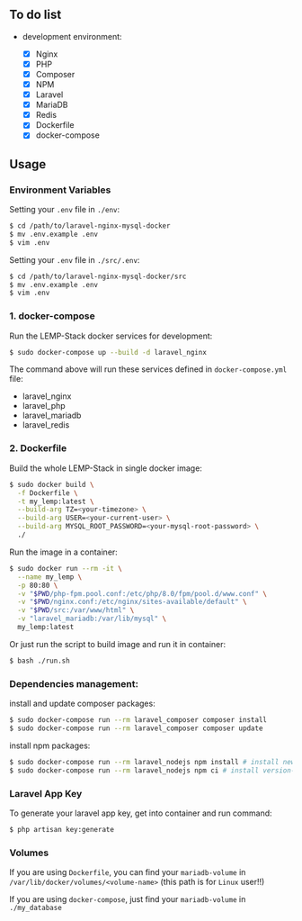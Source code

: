 ## To do list

- development environment:

    - [x] Nginx
    - [x] PHP
    - [x] Composer
    - [x] NPM
    - [x] Laravel
    - [x] MariaDB
    - [x] Redis
    - [x] Dockerfile
    - [x] docker-compose

## Usage

### Environment Variables

Setting your `.env` file in `./env`:

```bash
$ cd /path/to/laravel-nginx-mysql-docker
$ mv .env.example .env
$ vim .env
```

Setting your `.env` file in `./src/.env`:

```bash
$ cd /path/to/laravel-nginx-mysql-docker/src
$ mv .env.example .env
$ vim .env
```

### 1. docker-compose

Run the LEMP-Stack docker services for development:

```bash
$ sudo docker-compose up --build -d laravel_nginx
```

The command above will run these services defined in `docker-compose.yml` file:

- laravel_nginx
- laravel_php
- laravel_mariadb
- laravel_redis

### 2. Dockerfile

Build the whole LEMP-Stack in single docker image:

```bash
$ sudo docker build \
  -f Dockerfile \
  -t my_lemp:latest \
  --build-arg TZ=<your-timezone> \
  --build-arg USER=<your-current-user> \
  --build-arg MYSQL_ROOT_PASSWORD=<your-mysql-root-password> \
  ./
```

Run the image in a container:

```bash
$ sudo docker run --rm -it \
  --name my_lemp \
  -p 80:80 \
  -v "$PWD/php-fpm.pool.conf:/etc/php/8.0/fpm/pool.d/www.conf" \
  -v "$PWD/nginx.conf:/etc/nginx/sites-available/default" \
  -v "$PWD/src:/var/www/html" \
  -v "laravel_mariadb:/var/lib/mysql" \
  my_lemp:latest
```

Or just run the script to build image and run it in container:

```bash
$ bash ./run.sh
```

### Dependencies management:

install and update composer packages:

```bash
$ sudo docker-compose run --rm laravel_composer composer install
$ sudo docker-compose run --rm laravel_composer composer update
```

install npm packages:

```bash
$ sudo docker-compose run --rm laravel_nodejs npm install # install newest packages
$ sudo docker-compose run --rm laravel_nodejs npm ci # install version-locked packages
```

### Laravel App Key

To generate your laravel app key, get into container and run command:

```bash
$ php artisan key:generate
```

### Volumes

If you are using `Dockerfile`, you can find your `mariadb-volume` in `/var/lib/docker/volumes/<volume-name>` (this path is for `Linux` user!!)

If you are using `docker-compose`, just find your `mariadb-volume` in `./my_database`
